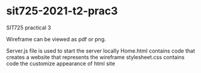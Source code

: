 # sit725-2021-t2-prac3
SIT725 practical 3

Wireframe can be viewed as pdf or png.

Server.js file is used to start the server locally
Home.html contains code that creates a website that represents the wireframe
stylesheet.css contains code the customize appearance of html site
